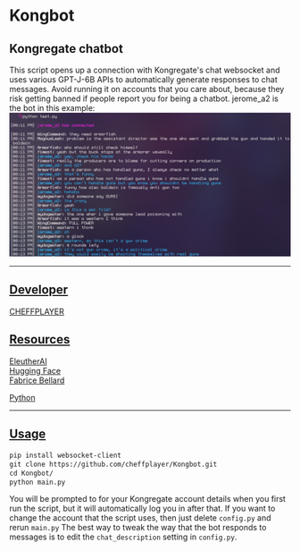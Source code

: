 # Kongbot
## Kongregate chatbot
This script opens up a connection with Kongregate's chat websocket and uses various GPT-J-6B APIs to automatically generate responses to chat messages. Avoid running it on accounts that you care about, because they risk getting banned if people report you for being a chatbot.
jerome_a2 is the bot in this example:
![image](example.png)

------------
## <u>Developer</u>
[CHEFFPLAYER](https://www.kongregate.com/accounts/cheffplayer "CHEFFPLAYER")

## <u>Resources</u>
[EleutherAI](https://6b.eleuther.ai/ "EleutherAI")\
[Hugging Face](https://huggingface.co/EleutherAI/gpt-j-6B "Hugging Face")\
[Fabrice Bellard](https://bellard.org/textsynth/ "Fabrice Bellard")

[Python](https://www.python.org/ "Python")

------------
## <u>Usage</u>

```shell
pip install websocket-client
git clone https://github.com/cheffplayer/Kongbot.git
cd Kongbot/
python main.py
```

You will be prompted to for your Kongregate account details when you first run the script, but it will automatically log you in after that. If you want to change the account that the script uses, then just delete `config.py` and rerun `main.py`
The best way to tweak the way that the bot responds to messages is to edit the `chat_description` setting in `config.py`.
